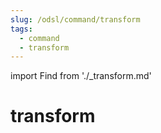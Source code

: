 ```yaml
---
slug: /odsl/command/transform
tags:
  - command
  - transform
---
```

import Find from './_transform.md'

transform
=========

<Transform />